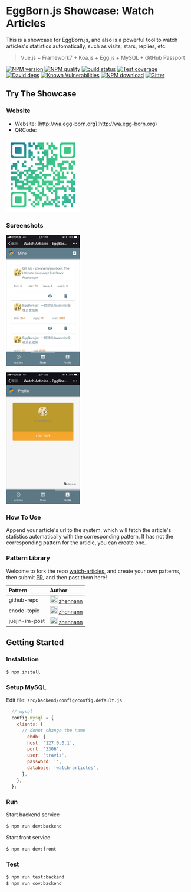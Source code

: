 # EggBorn.js Showcase: Watch Articles

This is a showcase for EggBorn.js, and also is a powerful tool to watch articles's statistics automatically, such as visits, stars, replies, etc. 

> Vue.js + Framework7 + Koa.js + Egg.js + MySQL + GitHub Passport

[![NPM version][npm-image]][npm-url]
[![NPM quality][quality-image]][quality-url]
[![build status][travis-image]][travis-url]
[![Test coverage][codecov-image]][codecov-url]
[![David deps][david-image]][david-url]
[![Known Vulnerabilities][snyk-image]][snyk-url]
[![NPM download][download-image]][download-url]
[![Gitter][gitter-image]][gitter-url]

[npm-image]: https://img.shields.io/npm/v/egg-born-showcase-watch-articles.svg?style=flat-square
[npm-url]: https://npmjs.org/package/egg-born-showcase-watch-articles
[quality-image]: http://npm.packagequality.com/shield/egg-born-showcase-watch-articles.svg?style=flat-square
[quality-url]: http://packagequality.com/#?package=egg-born-showcase-watch-articles
[travis-image]: https://img.shields.io/travis/zhennann/egg-born-showcase-watch-articles.svg?style=flat-square
[travis-url]: https://travis-ci.org/zhennann/egg-born-showcase-watch-articles
[codecov-image]: https://img.shields.io/codecov/c/github/zhennann/egg-born-showcase-watch-articles.svg?style=flat-square
[codecov-url]: https://codecov.io/gh/zhennann/egg-born-showcase-watch-articles
[david-image]: https://img.shields.io/david/zhennann/egg-born-showcase-watch-articles.svg?style=flat-square
[david-url]: https://david-dm.org/zhennann/egg-born-showcase-watch-articles
[snyk-image]: https://snyk.io/test/npm/egg-born-showcase-watch-articles/badge.svg?style=flat-square
[snyk-url]: https://snyk.io/test/npm/egg-born-showcase-watch-articles
[download-image]: https://img.shields.io/npm/dm/egg-born-showcase-watch-articles.svg?style=flat-square
[download-url]: https://npmjs.org/package/egg-born-showcase-watch-articles
[gitter-image]: https://badges.gitter.im/zhennann/egg-born.svg?style=flat-square
[gitter-url]: https://gitter.im/zhennann/egg-born?utm_source=badge&utm_medium=badge&utm_campaign=pr-badge&utm_content=badge

## Try The Showcase

### Website

- Website: [http://wa.egg-born.org](http://wa.egg-born.org)
- QRCode: 
<p>
    <img width="200" src="https://github.com/zhennann/egg-born-showcase-watch-articles/blob/master/docs/images/qrcode.png"></img>
</p>

### Screenshots
<p>
    <img width="200" src="https://github.com/zhennann/egg-born-showcase-watch-articles/blob/master/docs/images/1.jpg"></img>
</p>
<p>
    <img width="200" src="https://github.com/zhennann/egg-born-showcase-watch-articles/blob/master/docs/images/2.jpg"></img>
</p>

### How To Use

Append your article's url to the system, which will fetch the article's statistics automatically with the corresponding pattern. If has not the corresponding pattern for the article, you can create one.

### Pattern Library

Welcome to fork the repo [watch-articles](https://github.com/zhennann/watch-articles), and create your own patterns, then submit [PR](https://github.com/zhennann/watch-articles/pulls), and then post them here!

| Pattern  | Author           |
| :------- | :---------------- |
| github-repo  | <img width="20" height="20" src="https://avatars2.githubusercontent.com/u/24246985?s=40&v=4"></img> [zhennann](https://github.com/zhennann) |
| cnode-topic | <img width="20" height="20" src="https://avatars2.githubusercontent.com/u/24246985?s=40&v=4"></img> [zhennann](https://github.com/zhennann) |
| juejin-im-post | <img width="20" height="20" src="https://avatars2.githubusercontent.com/u/24246985?s=40&v=4"></img> [zhennann](https://github.com/zhennann) |

## Getting Started

### Installation

```bash
$ npm install
```

### Setup MySQL 

Edit file: `src/backend/config/config.default.js`

``` javascript
  // mysql
  config.mysql = {
    clients: {
      // donot change the name  
      __ebdb: {
        host: '127.0.0.1',
        port: '3306',
        user: 'travis',
        password: '',
        database: 'watch-articles',
      },
    },
  };
```

### Run

Start backend service
```bash
$ npm run dev:backend
```

Start front service
```bash
$ npm run dev:front
```

### Test

```bash
$ npm run test:backend
$ npm run cov:backend
```
